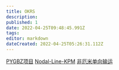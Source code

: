 ```yaml
---
title: OKRS
description: 
published: 1
date: 2022-04-25T09:48:45.991Z
tags: 
editor: markdown
dateCreated: 2022-04-25T05:26:31.112Z
---
```


[PYGBZ项目](/zh/科研/科研项目/OKRs/PYGBZ项目)
[Nodal-Line-KPM](/zh/科研/科研项目/OKRs/Nodal-Line-KPM)
[非厄米单向输运](/zh/科研/科研项目/OKRs/非厄米单向输运)